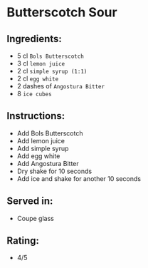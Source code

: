 # Butterscotch Sour

## Ingredients:
- 5 cl `Bols Butterscotch`
- 3 cl `lemon juice`
- 2 cl `simple syrup (1:1)`
- 2 cl `egg white`
- 2 dashes of `Angostura Bitter`
- 8 `ice cubes`

## Instructions:
- Add Bols Butterscotch
- Add lemon juice
- Add simple syrup
- Add egg white
- Add Angostura Bitter
- Dry shake for 10 seconds
- Add ice and shake for another 10 seconds

## Served in:
- Coupe glass

## Rating:
- 4/5
